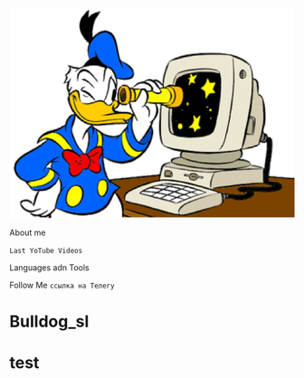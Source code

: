 ![Header](https://github.com/Bulldog-sl/Bulldog-sl/blob/main/assets/clipdoncomputer%20copy.png)

About me

``Last YoTube Videos``

Languages adn Tools

Follow Me ``ссылка на Телегу``

# Bulldog_sl
# test
